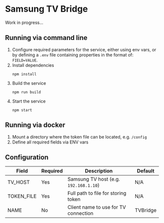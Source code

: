# Samsung TV Bridge

Work in progress...

## Running via command line

1. Configure required parameters for the service, either using env vars, or by defining a `.env` file containing properties in the format of: `FIELD=VALUE`.
2. Install dependencies
   ```
   npm install
   ```
3. Build the service
   ```
   npm run build
   ```
4. Start the service
   ```
   npm start
   ```

## Running via docker

1. Mount a directory where the token file can be located, e.g. `/config`
2. Define all required fields via ENV vars

## Configuration

| Field      | Required | Description                           | Default  |
| ---------- | -------- | ------------------------------------- | -------- |
| TV_HOST    | Yes      | Samsung TV host (e.g. `192.168.1.10`) | N/A      |
| TOKEN_FILE | Yes      | Full path to file for storing token   | N/A      |
| NAME       | No       | Client name to use for TV connection  | TVBridge |
